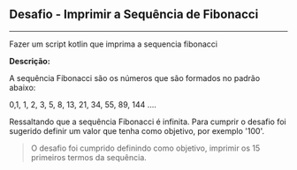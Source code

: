 ## Desafio - Imprimir a Sequência de Fibonacci

---

Fazer um script kotlin que imprima a sequencia fibonacci

**Descrição:**

A sequência Fibonacci são os números que são formados no padrão abaixo:

0,1, 1, 2, 3, 5, 8, 13, 21, 34, 55, 89, 144 ….

Ressaltando que a sequência Fibonacci é infinita.
Para cumprir o desafio foi sugerido definir um valor que tenha como objetivo, por exemplo '100'.

> O desafio foi cumprido definindo como objetivo, imprimir os 15 primeiros termos da sequência.
